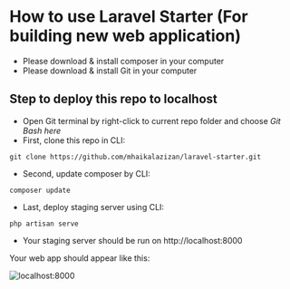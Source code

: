 # How to use Laravel Starter (For building new web application)

- Please download & install composer in your computer
- Please download & install Git in your computer

## Step to deploy this repo to localhost

- Open Git terminal by right-click to current repo folder and choose *Git Bash here*
- First, clone this repo in CLI:

```
git clone https://github.com/mhaikalazizan/laravel-starter.git
```

- Second, update composer by CLI:

```
composer update
```

- Last, deploy staging server using CLI: 

```
php artisan serve
```

- Your staging server should be run on http://localhost:8000

Your web app should appear like this:

![localhost:8000](https://github.com/mhaikalazizan/laravel-starter/blob/master/deploy.jpg?raw=true)